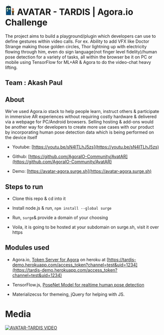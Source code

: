 # ![TARDIS](https://github.com/iakashpaul/tardis-agora/raw/master/favicon.jpg "TARDIS") AVATAR - TARDIS | Agora.io Challenge

The project aims to build a playground/plugin which developers can use to define gestures within video calls. For ex. Ability to add VFX like Doctor Strange making those golden circles, Thor lightning up with electricity flowing through him, even do sign language(not finger level fidelity)/human pose detection for a variety of tasks, all within the browser be it on PC or mobile using TensorFlow for ML+AR & Agora to do the video-chat heavy lifting.

## Team : Akash Paul

## About

We've used Agora.io stack to help people learn, instruct others & participate in immersive AR experiences without requiring costly hardware & delivered via a webpage for PC/Android browsers. Selling hosting & add-ons would be another way for developers to create more use cases with our product by incorporating human pose detection data which is being performed on the device itself

- Youtube: [https://youtu.be/sN4ITLhJ5zs](https://youtu.be/sN4ITLhJ5zs)

- Github: [https://github.com/AgoraIO-Community/AvatAR](https://github.com/AgoraIO-Community/AvatAR)

- Demo: [https://avatar-agora.surge.sh](https://avatar-agora.surge.sh)

## Steps to run

- Clone this repo & cd into it

- Install node.js & run, `npm install --global surge`

- Run, `surge`& provide a domain of your choosing

- Voila, it is going to be hosted at your subdomain on surge.sh, visit it over https

## Modules used

- Agora.io, [Token Server for Agora](https://github.com/AgoraIO-Community/TokenServer-nodejs) on heroku at [https://tardis-demo.herokuapp.com/access_token?channel=test&uid=1234](https://tardis-demo.herokuapp.com/access_token?channel=test&uid=1234)

- TensorFlow.js, [PoseNet Model for realtime human pose detection](https://github.com/ml5js/ml5-examples/tree/release/javascript/PoseNet)

- Materializecss for themeing, jQuery for helping with JS.

# Media

[![AVATAR-TARDIS VIDEO](http://img.youtube.com/vi/sN4ITLhJ5zs/0.jpg)](http://www.youtube.com/watch?v=sN4ITLhJ5zs)
